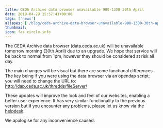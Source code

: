 ```yaml
---
title: CEDA Archive data browser unavailable 900-1300 30th April 
date: 2019-04-29 15:57:41+00:00
tags: ['news']
aliases: ['/blog/ceda-archive-data-browser-unavailable-900-1300-30th-april']
thumbnail: 
icon: fas circle-info
---
```

The CEDA Archive data browser (data.ceda.ac.uk) will be unavailable tomorrow morning (30th April) due to an upgrade. We hope that service will be back to normal from 1pm, however they should be considered at risk all day.


The main changes will be visual but there are some functional differences. The key being if you were using the data browser via an opendap script; you will need to change the URL to: http://dap.ceda.ac.uk/thredds/fileServer/


These updates will improve the look and feel of our websites, enabling a better user experience. It has very similar functionality to the previous version but if you encounter any problems, please let us know via the [helpdesk](mailto:support@ceda.ac.uk).


We apologise for any inconvenience caused. 

